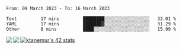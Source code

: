 <!--START_SECTION:waka-->

```text
From: 09 March 2023 - To: 16 March 2023

Text         17 mins         ████████░░░░░░░░░░░░░░░░░   32.01 %
YAML         17 mins         ███████▓░░░░░░░░░░░░░░░░░   31.29 %
Other        8 mins          ████░░░░░░░░░░░░░░░░░░░░░   15.99 %
```

<!--END_SECTION:waka-->
<a href="https://github.com/anuraghazra/github-readme-stats">
  <img align="left" src="https://github-readme-stats.vercel.app/api?username=Tanesan&count_private=true&show_icons=true" />
<img align="left" src="https://github-readme-stats.vercel.app/api/top-langs/?username=Tanesan" />
</a>

[![ktanemur's 42 stats](https://badge42.vercel.app/api/v2/cl1wslf6s002109l771rng2w8/stats?cursusId=21&coalitionId=62)](https://github.com/JaeSeoKim/badge42)
